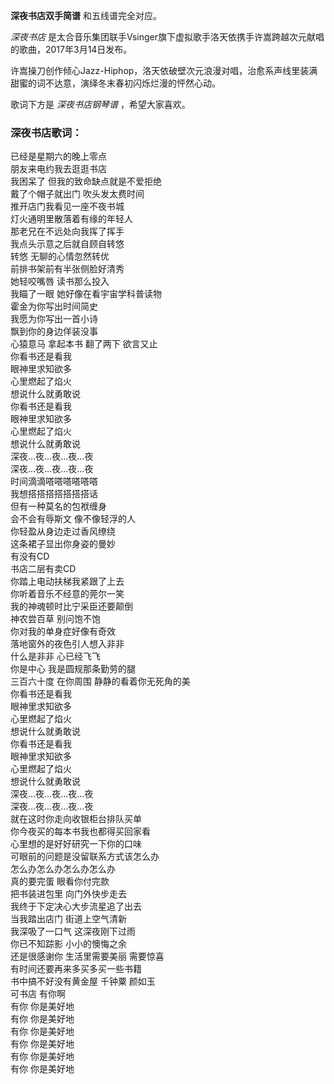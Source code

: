 

**深夜书店双手简谱** 和五线谱完全对应。

_深夜书店_ 是太合音乐集团联手Vsinger旗下虚拟歌手洛天依携手许嵩跨越次元献唱的歌曲，2017年3月14日发布。

许嵩操刀创作倾心Jazz-Hiphop，洛天依破壁次元浪漫对唱，治愈系声线里装满甜蜜的词不达意，演绎冬末春初闪烁烂漫的怦然心动。

歌词下方是 _深夜书店钢琴谱_ ，希望大家喜欢。

### 深夜书店歌词：

已经是星期六的晚上零点  
朋友来电约我去逛逛书店  
我困呆了 但我的致命缺点就是不爱拒绝  
戴了个帽子就出门 吹头发太费时间  
推开店门我看见一座不夜书城  
灯火通明里散落着有缘的年轻人  
那老兄在不远处向我挥了挥手  
我点头示意之后就自顾自转悠  
转悠 无聊的心情忽然转优  
前排书架前有半张侧脸好清秀  
她轻咬嘴唇 读书那么投入  
我瞄了一眼 她好像在看宇宙学科普读物  
霍金为你写出时间简史  
我愿为你写出一首小诗  
飘到你的身边佯装没事  
心猿意马 拿起本书 翻了两下 欲言又止  
你看书还是看我  
眼神里求知欲多  
心里燃起了焰火  
想说什么就勇敢说  
你看书还是看我  
眼神里求知欲多  
心里燃起了焰火  
想说什么就勇敢说  
深夜…夜…夜…夜…夜  
深夜…夜…夜…夜…夜  
时间滴滴嗒嗒嗒嗒嗒嗒  
我想搭搭搭搭搭搭搭话  
但有一种莫名的包袱缠身  
会不会有辱斯文 像不像轻浮的人  
你轻盈从身边走过香风缭绕  
这条裙子显出你身姿的曼妙  
有没有CD  
书店二层有卖CD  
你踏上电动扶梯我紧跟了上去  
你听着音乐不经意的莞尔一笑  
我的神魂顿时比宁采臣还要颠倒  
神农尝百草 别问饱不饱  
你对我的单身症好像有奇效  
落地窗外的夜色引人想入非非  
什么是非非 心已经飞飞  
你是中心 我是圆规那条勤劳的腿  
三百六十度 在你周围 静静的看着你无死角的美  
你看书还是看我  
眼神里求知欲多  
心里燃起了焰火  
想说什么就勇敢说  
你看书还是看我  
眼神里求知欲多  
心里燃起了焰火  
想说什么就勇敢说  
深夜…夜…夜…夜…夜  
深夜…夜…夜…夜…夜  
就在这时你走向收银柜台排队买单  
你今夜买的每本书我也都得买回家看  
心里想的是好好研究一下你的口味  
可眼前的问题是没留联系方式该怎么办  
怎么办怎么办怎么办怎么办  
真的要完蛋 眼看你付完款  
把书装进包里 向门外快步走去  
我终于下定决心大步流星追了出去  
当我踏出店门 街道上空气清新  
我深吸了一口气 这深夜刚下过雨  
你已不知踪影 小小的懊悔之余  
还是很感谢你 生活里需要美丽 需要惊喜  
有时间还要再来多买多买一些书籍  
书中搞不好没有黄金屋 千钟粟 颜如玉  
可书店 有你啊  
有你 你是美好地  
有你 你是美好地  
有你 你是美好地  
有你 你是美好地  
有你 你是美好地  
有你 你是美好地

